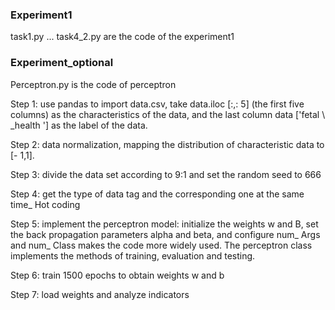 ### Experiment1

task1.py ... task4_2.py are the code of the experiment1

### Experiment_optional

Perceptron.py is the code of perceptron

Step 1: use pandas to import data.csv, take data.iloc [:,: 5] (the first five columns) as the characteristics of the data, and the last column data ['fetal \ _health '] as the label of the data.

Step 2: data normalization, mapping the distribution of characteristic data to [- 1,1].

Step 3: divide the data set according to 9:1 and set the random seed to 666

Step 4: get the type of data tag and the corresponding one at the same time\_ Hot coding

Step 5: implement the perceptron model: initialize the weights w and B, set the back propagation parameters alpha and beta, and configure num\_ Args and num\_ Class makes the code more widely used. The perceptron class implements the methods of training, evaluation and testing.

Step 6: train 1500 epochs to obtain weights w and b

Step 7: load weights and analyze indicators